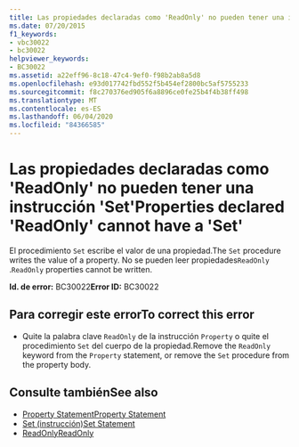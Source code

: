 ```yaml
---
title: Las propiedades declaradas como 'ReadOnly' no pueden tener una instrucción 'Set'
ms.date: 07/20/2015
f1_keywords:
- vbc30022
- bc30022
helpviewer_keywords:
- BC30022
ms.assetid: a22eff96-8c18-47c4-9ef0-f98b2ab8a5d8
ms.openlocfilehash: e93d017742fbd552f5b454ef2800bc5af5755233
ms.sourcegitcommit: f8c270376ed905f6a8896ce0fe25b4f4b38ff498
ms.translationtype: MT
ms.contentlocale: es-ES
ms.lasthandoff: 06/04/2020
ms.locfileid: "84366585"
---
```

# <a name="properties-declared-readonly-cannot-have-a-set"></a><span data-ttu-id="868ed-102">Las propiedades declaradas como 'ReadOnly' no pueden tener una instrucción 'Set'</span><span class="sxs-lookup"><span data-stu-id="868ed-102">Properties declared 'ReadOnly' cannot have a 'Set'</span></span>
<span data-ttu-id="868ed-103">El procedimiento `Set` escribe el valor de una propiedad.</span><span class="sxs-lookup"><span data-stu-id="868ed-103">The `Set` procedure writes the value of a property.</span></span> <span data-ttu-id="868ed-104">No se pueden leer propiedades`ReadOnly` .</span><span class="sxs-lookup"><span data-stu-id="868ed-104">`ReadOnly` properties cannot be written.</span></span>  
  
 <span data-ttu-id="868ed-105">**Id. de error:** BC30022</span><span class="sxs-lookup"><span data-stu-id="868ed-105">**Error ID:** BC30022</span></span>  
  
## <a name="to-correct-this-error"></a><span data-ttu-id="868ed-106">Para corregir este error</span><span class="sxs-lookup"><span data-stu-id="868ed-106">To correct this error</span></span>  
  
- <span data-ttu-id="868ed-107">Quite la palabra clave `ReadOnly` de la instrucción `Property` o quite el procedimiento `Set` del cuerpo de la propiedad.</span><span class="sxs-lookup"><span data-stu-id="868ed-107">Remove the `ReadOnly` keyword from the `Property` statement, or remove the `Set` procedure from the property body.</span></span>  
  
## <a name="see-also"></a><span data-ttu-id="868ed-108">Consulte también</span><span class="sxs-lookup"><span data-stu-id="868ed-108">See also</span></span>

- [<span data-ttu-id="868ed-109">Property Statement</span><span class="sxs-lookup"><span data-stu-id="868ed-109">Property Statement</span></span>](../language-reference/statements/property-statement.md)
- [<span data-ttu-id="868ed-110">Set (instrucción)</span><span class="sxs-lookup"><span data-stu-id="868ed-110">Set Statement</span></span>](../language-reference/statements/set-statement.md)
- [<span data-ttu-id="868ed-111">ReadOnly</span><span class="sxs-lookup"><span data-stu-id="868ed-111">ReadOnly</span></span>](../language-reference/modifiers/readonly.md)
